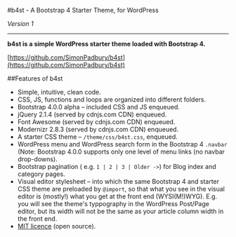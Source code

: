 #b4st - A Bootstrap 4 Starter Theme, for WordPress

*Version 1*

------------------

**b4st is a simple WordPress starter theme loaded with Bootstrap 4.**

[https://github.com/SimonPadbury/b4st](https://github.com/SimonPadbury/b4st)

##Features of b4st

* Simple, intuitive, clean code.
* CSS, JS, functions and loops are organized into different folders.
* Bootstrap 4.0.0 alpha – included CSS and JS enqueued.
* jQuery 2.1.4 (served by cdnjs.com  CDN) enqueued.
* Font Awesome (served by cdnjs.com CDN) enqueued.
* Modernizr 2.8.3 (served by cdnjs.com CDN) enqueued.
* A starter CSS theme – `/theme/css/b4st.css`, enqueued.
* WordPress menu and WordPress search form in the Bootstrap 4 `.navbar` (Note: Bootstrap 4.0.0 supports only one level of menu links (no navbar drop-downs).
* Bootstrap pagination ( e.g. ` 1 | 2 | 3 | Older -> `) for Blog index and category pages.
* Visual editor stylesheet – into which the same Bootstrap 4 and starter CSS theme are preloaded by `@import`, so that what you see in the visual editor is (mostly!) what you get at the front end (WYSI(M!)WYG). E.g. you will see the theme's typpography in the WordPress Post/Page editor, but its width will not be the same as your article column width in the front end.
* [MIT licence](http://opensource.org/licenses/MIT) (open source).
